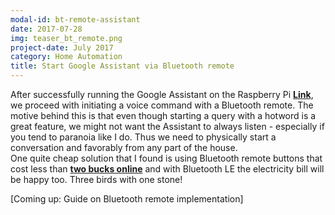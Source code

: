 ```yaml
---
modal-id: bt-remote-assistant
date: 2017-07-28
img: teaser_bt_remote.png
project-date: July 2017
category: Home Automation
title: Start Google Assistant via Bluetooth remote
---
```


After successfully running the Google Assistant on the Raspberry Pi [**Link**](http://www.atwing.net/#projectModal-assistant-pi), we proceed with initiating a voice command with a Bluetooth remote. The motive behind this is that even though starting a query with a hotword is a great feature, we might not want the Assistant to always listen - especially if you tend to paranoia like I do. Thus we need to physically start a conversation and favorably from any part of the house.  
One quite cheap solution that I found is using Bluetooth remote buttons that cost less than [**two bucks online**](https://www.amazon.com/UFCIT-Bluetooth-Wireless-Control-Smartphones/dp/B00LUNAA2O/) and with Bluetooth LE the electricity bill will be happy too. Three birds with one stone!

[Coming up: Guide on Bluetooth remote implementation]

<br><br>
